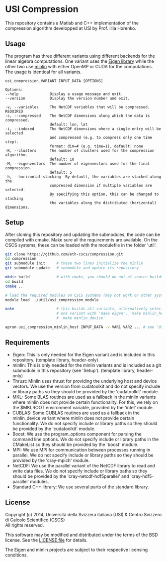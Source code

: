 USI Compression
===============

This repository contains a Matlab and C++ implementation of the compression
algorithm developped at USI by Prof. Illia Horenko.


Usage
-----

The program has three different variants using different backends for the
linear algebra computations.
One variant uses the [Eigen library](http://eigen.tuxfamily.org/) while the
other two use [minlin](https://github.com/bcumming/minlin) with either OpenMP
or CUDA for the computations. The usage is identical for all variants.

```
usi_compression_VARIANT INPUT_DATA [OPTIONS]

Options:
--help              Display a usage message and exit.
--version           Display the version number and exit.

-v, --variables     The NetCDF variables that will be compressed. REQUIRED
-c, --compressed    The NetCDF dimensions along which the data is compressed.
                    default: lon, lat
-i, --indexed       The NetCDF dimensions where a single entry will be selected
                    and compressed (e.g. to compress only one time step).
                    format: dim=# (e.g. time=1), default: none
-K, --clusters      The number of clusters used for the compression algorithm.
                    default: 10
-M, --eigenvectors  The number of eigenvectors used for the final compression.
                    default: 5
-h, --horizontal-stacking  By default, the variables are stacked along the
                    compressed dimension if multiple variables are selected.
                    By specifying this option, this can be changed to stacking
                    the variables along the distributed (horizontal) dimensions.
```


Setup
-----

After cloning this repository and updating the submodules, the code can be
compiled with cmake. Make sure all the requirements are available. On the CSCS
systems, these can be loaded with the modulefile in the folder 'util'.

```bash
git clone https://github.com/eth-cscs/compression.git
cd compression
git submodule init     # these two lines initialize the minlin
git submodule update   # submodule and update its repository

mkdir build            # with cmake, you should do out-of-source builds
cd build
cmake ..

# load the required modules on CSCS systems (may not work on other systems)
module load ../util/usi_compression_module

make                   # this builds all variants, alternatively select only
                       # one variant with 'make eigen', 'make minlin_host' or
                       # 'make minlin_device'

aprun usi_compression_minlin_host INPUT_DATA -v VAR1 VAR2 ... # see 'Usage'
```


Requirements
------------

* Eigen: This is only needed for the Eigen variant and is included in this
  repository. (template library, header-only)
* minlin: This is only needed for the minlin variants and is included as a
  git submodule in this repository (see 'Setup'). (template library, header-only)
* Thrust: Minlin uses thrust for providing the underlying host and device
  vectors. We use the version from cudatoolkit and do not specify include or
  library paths so they should be provided by the 'cudatoolkit' module.
* MKL: Some BLAS routines are used as a fallback in the minlin variants where
  minlin does not provide certain functionality. For this, we rely on the
  $MKLROOT environment variable, provided by the 'intel' module.
* CUBLAS: Some CUBLAS routines are used as a fallback in the minlin_device
  variant where minlin does not provide certain functionality. We do not
  specify include or library paths so they should be provided by the
  'cudatoolkit' module.
* Boost: We use the program_options component for parsing the command line
  options. We do not specify include or library paths in the CMakeList so they
  should be provided by the 'boost' module.
* MPI: We use MPI for communication between processes running in parallel. We
  do not specify include or library paths so they should be provided by the
  'cray-mpich' module.
* NetCDF: We use the parallel variant of the NetCDF library to read and write
  data files. We do not specify include or library paths so they should be
  provided by the 'cray-netcdf-hdf5parallel' and 'cray-hdf5-parallel' modules.
* Standard C++ library: We use several parts of the standard library.


License
-------
Copyright (c) 2014, Università della Svizzera italiana (USI) & Centro Svizzero di Calcolo Scientifico (CSCS)  
All rights reserved.

This software may be modified and distributed under the terms of the BSD license. See the [LICENSE file](LICENSE.md) for details.

The Eigen and minlin projects are subject to their respective licensing conditions.
